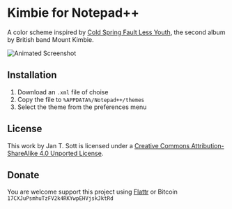 # Kimbie for Notepad++

A color scheme inspired by [Cold Spring Fault Less Youth](http://www.discogs.com/Mount-Kimbie-Cold-Spring-Fault-Less-Youth/master/561611), the second album by British band Mount Kimbie.

![Animated Screenshot](https://raw.github.com/idleberg/Kimbie-Notepad-plus-plus/master/images/screenshot.gif)

## Installation

1. Download an `.xml` file of choise
2. Copy the file to `%APPDATA%/Notepad++/themes`
3. Select the theme from the preferences menu

## License

This work by Jan T. Sott is licensed under a [Creative Commons Attribution-ShareAlike 4.0 Unported License](http://creativecommons.org/licenses/by-sa/4.0/deed.en_US).

## Donate

You are welcome support this project using [Flattr](https://flattr.com/submit/auto?user_id=idleberg&url=https://github.com/idleberg/Kimbie-Notepad-plus-plus) or Bitcoin `17CXJuPsmhuTzFV2k4RKYwpEHVjskJktRd`